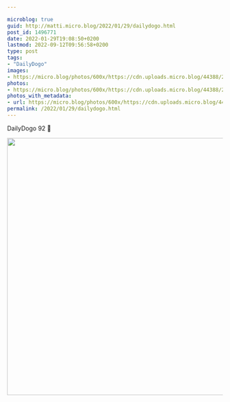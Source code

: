 ```yaml
---

microblog: true
guid: http://matti.micro.blog/2022/01/29/dailydogo.html
post_id: 1496771
date: 2022-01-29T19:08:50+0200
lastmod: 2022-09-12T09:56:58+0200
type: post
tags:
- "DailyDogo"
images:
- https://micro.blog/photos/600x/https://cdn.uploads.micro.blog/44388/2022/73f128062b.jpg
photos:
- https://micro.blog/photos/600x/https://cdn.uploads.micro.blog/44388/2022/73f128062b.jpg
photos_with_metadata:
- url: https://micro.blog/photos/600x/https://cdn.uploads.micro.blog/44388/2022/73f128062b.jpg
permalink: /2022/01/29/dailydogo.html
---
```

DailyDogo 92 🐶

<img src="/media/uploads/2022/73f128062b.jpg" width="600" height="600" alt="" />
